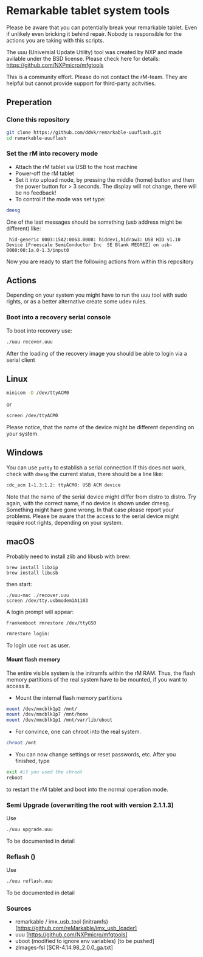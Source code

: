 # Remarkable tablet system tools 
Please be aware that you can potentially break your remarkable tablet. Even if unlikely even bricking it behind repair.
Nobody is responsible for the actions you are taking with this scripts.

The uuu (Universial Update Utility) tool was created by NXP and made avilable under the BSD license. 
Please check here for details:
https://github.com/NXPmicro/mfgtools

This is a community effort. Please do not contact the rM-team. They are helpful but cannot provide support for third-party acitvities. 

## Preperation
### Clone this repository
```bash
git clone https://github.com/ddvk/remarkable-uuuflash.git 
cd remarkable-uuuflash
```
### Set the rM into recovery mode
* Attach the rM tablet via USB to the host machine
* Power-off the rM tablet
* Set it into upload mode, by pressing the middle (home) button and then the power button for > 3 seconds. The display will not change, there will be no feedback! 
* To control if the mode was set type:
```bash
dmesg
```
One of the last messages should be something (usb address might be different) like:
```
 hid-generic 0003:15A2:0063.0008: hiddev1,hidraw3: USB HID v1.10 Device [Freescale SemiConductor Inc  SE Blank MEGREZ] on usb-0000:00:1a.0-1.3/input0
```
Now you are ready to start the following actions from within this repository
## Actions

Depending on your system you might have to run the uuu tool with sudo rights, or as a better alternative create some udev rules.

### Boot into a recovery serial console
To boot into recovery use:
```bash
./uuu recover.uuu 
```
After the loading of the recovery image you should be able to login via a serial client
## Linux
```bash
minicom -D /dev/ttyACM0
```
or
```bash
screen /dev/ttyACM0
```
Please notice, that the name of the device might be different depending on your system. 
## Windows
You can use `putty` to establish a serial connection
If this does not work, check with `dmesg` the current status, there should be a line like:
```bash
cdc_acm 1-1.3:1.2: ttyACM0: USB ACM device
```
Note that the name of the serial device might differ from distro to distro. Try again, with the correct name, if no device is shown under dmesg. Something might have gone wrong. In that case please report your problems. Please be aware that the access to the serial device might require root rights, depending on your system. 

## macOS
Probably need to install zlib and libusb with brew:
```
brew install libzip
brew install libusb
```
then start:
```
./uuu-mac ./recover.uuu
screen /dev/tty.usbmodem1A1103
```

A login prompt will appear:
```bash 
Frankenboot rmrestore /dev/ttyGS0

rmrestore login:
```
To login use `root` as user.
#### Mount flash memory
The entire visible system is the initramfs within the rM RAM. Thus, the flash memory partitions of the real system have to be mounted, if you want to access it.
* Mount the internal flash memory partitions
```bash 
mount /dev/mmcblk1p2 /mnt/
mount /dev/mmcblk1p7 /mnt/home
mount /dev/mmcblk1p1 /mnt/var/lib/uboot
```
* For convince, one can chroot into the real system.
```bash 
chroot /mnt
```
* You can now change settings or reset passwords, etc. After you finished, type 
```bash 
exit #if you used the chroot
reboot
``` 
to restart the rM tablet and boot into the normal operation mode.

### Semi Upgrade (overwriting the root with version 2.1.1.3)
Use
```bash
./uuu upgrade.uuu
```
To be documented in detail

### Reflash ()
Use
```bash
./uuu reflash.uuu
```
To be documented in detail

### Sources
- remarkable / imx_usb_tool (initramfs) [https://github.com/reMarkable/imx_usb_loader]
- uuu [https://github.com/NXPmicro/mfgtools]
- uboot (modified to ignore env variables) [to be pushed]
- zImages-fsl [SCR-4.14.98_2.0.0_ga.txt]
